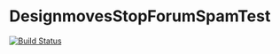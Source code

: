 DesignmovesStopForumSpamTest
============================

[![Build Status](https://travis-ci.org/Designmoves/DesignmovesStopForumSpamTest.svg?branch=master)](https://travis-ci.org/Designmoves/DesignmovesStopForumSpamTest)
